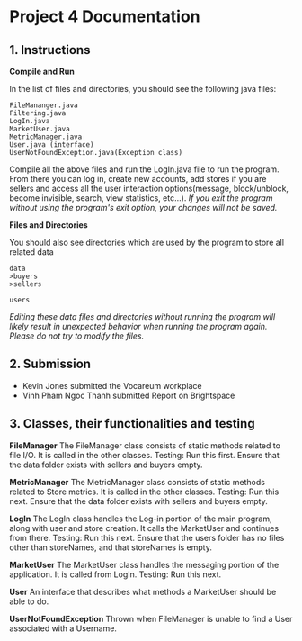 # Project 4 Documentation


## 1. Instructions


**Compile and Run**


In the list of files and directories, you should see the following java files:
```
FileMananger.java
Filtering.java
LogIn.java
MarketUser.java
MetricManager.java
User.java (interface)
UserNotFoundException.java(Exception class)
```
Compile all the above files and run the LogIn.java file to run the program. From there you can log in, create new accounts, add stores if you are sellers and access all the user interaction options(message, block/unblock, become invisible, search, view statistics, etc...). *If you exit the program without using the program's exit option, your changes will not be saved.*


**Files and Directories**


You should also see directories which are used by the program to store all related data
```
data
>buyers
>sellers

users
```
*Editing these data files and directories without running the program will likely result in unexpected behavior when running the program again. Please do not try to modify the files.*


## 2. Submission
- Kevin Jones submitted the Vocareum workplace
- Vinh Pham Ngoc Thanh submitted Report on Brightspace


## 3. Classes, their functionalities and testing
**FileManager**
The FileManager class consists of static methods related to file I/O. It is called in the other classes.
Testing: Run this first. Ensure that the data folder exists with sellers and buyers empty.

**MetricManager**
The MetricManager class consists of static methods related to Store metrics. It is called in the other classes.
Testing: Run this next. Ensure that the data folder exists with sellers and buyers empty.

**LogIn**
The LogIn class handles the Log-in portion of the main program, along with user and store creation. It calls the MarketUser and continues from there.
Testing: Run this next. Ensure that the users folder has no files other than storeNames, and that storeNames is empty.

**MarketUser**
The MarketUser class handles the messaging portion of the application. It is called from LogIn.
Testing: Run this next.

**User**
An interface that describes what methods a MarketUser should be able to do.

**UserNotFoundException**
Thrown when FileManager is unable to find a User associated with a Username.
